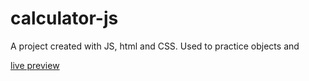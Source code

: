 # calculator-js


A project created with JS, html and CSS. Used to practice objects and 



[live preview](https://j24chen.github.io/calculator-js/)
